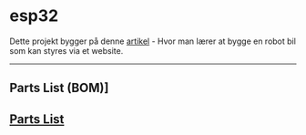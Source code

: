 # esp32

Dette projekt bygger på denne [artikel](https://randomnerdtutorials.com/esp32-cam-car-robot-web-server/#more-101469) - Hvor man lærer at bygge en robot bil som kan styres via et website.

---

## Parts List (BOM)]

[Parts List](./docs/bom.md)
---
